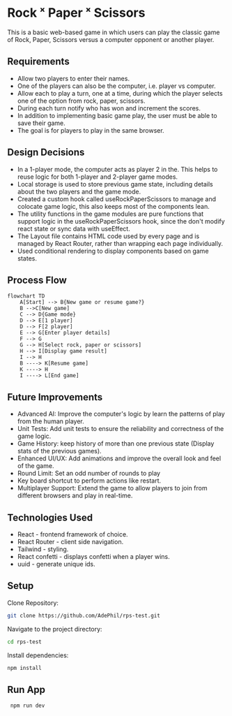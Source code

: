 # Rock ˣ Paper ˣ Scissors

This is a basic web-based game in which users can play the classic game of Rock, Paper, Scissors versus a computer opponent or another player.

## Requirements

- Allow two players to enter their names.
- One of the players can also be the computer, i.e. player vs computer.
- Allow each to play a turn, one at a time, during which the player selects one of the option
  from rock, paper, scissors.
- During each turn notify who has won and increment the scores.
- In addition to implementing basic game play, the user must be able to save their game.
- The goal is for players to play in the same browser.

## Design Decisions

- In a 1-player mode, the computer acts as player 2 in the. This helps to reuse logic for both 1-player and 2-player game modes.
- Local storage is used to store previous game state, including details about the two players and the game mode.
- Created a custom hook called useRockPaperScissors to manage and colocate game logic, this also keeps most of the components lean.
- The utility functions in the game modules are pure functions that support logic in the useRockPaperScissors hook, since the don't modify react state or sync data with useEffect.
- The Layout file contains HTML code used by every page and is managed by React Router, rather than wrapping each page individually.
- Used conditional rendering to display components based on game states.

## Process Flow

```mermaid
flowchart TD
    A[Start] --> B{New game or resume game?}
    B -->C[New game]
    C --> D{Game mode}
    D --> E[1 player]
    D --> F[2 player]
    E --> G[Enter player details]
    F --> G
    G --> H[Select rock, paper or scissors]
    H --> I[Display game result]
    I --> H
    B ----> K[Resume game]
    K ----> H
    I ----> L[End game]
```

## Future Improvements

- Advanced AI: Improve the computer's logic by learn the patterns of play from the human player.
- Unit Tests: Add unit tests to ensure the reliability and correctness of the game logic.
- Game History: keep history of more than one previous state (Display stats of the previous games).
- Enhanced UI/UX: Add animations and improve the overall look and feel of the game.
- Round Limit: Set an odd number of rounds to play
- Key board shortcut to perform actions like restart.
- Multiplayer Support: Extend the game to allow players to join from different browsers and play in real-time.

## Technologies Used

- React - frontend framework of choice.
- React Router - client side navigation.
- Tailwind - styling.
- React confetti - displays confetti when a player wins.
- uuid - generate unique ids.

## Setup

Clone Repository:

```bash
git clone https://github.com/AdePhil/rps-test.git
```

Navigate to the project directory:

```bash
cd rps-test
```

Install dependencies:

```bash
npm install
```

## Run App

```bash
 npm run dev
```
